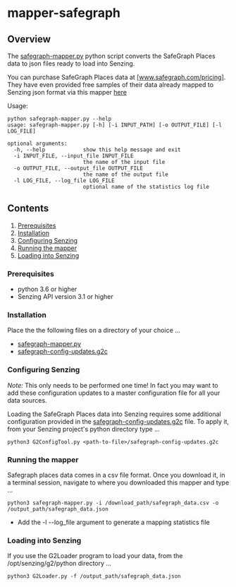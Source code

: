 # mapper-safegraph

## Overview

The [safegraph-mapper.py] python script converts the SafeGraph Places data to json files ready to load into Senzing.

You can purchase SafeGraph Places data at [www.safegraph.com/pricing]. They have even provided free samples
of their data already mapped to Senzing json format via this mapper [here]

Usage:

```console
python safegraph-mapper.py --help
usage: safegraph-mapper.py [-h] [-i INPUT_PATH] [-o OUTPUT_FILE] [-l LOG_FILE]

optional arguments:
  -h, --help            show this help message and exit
  -i INPUT_FILE, --input_file INPUT_FILE
                        the name of the input file
  -o OUTPUT_FILE, --output_file OUTPUT_FILE
                        the name of the output file
  -l LOG_FILE, --log_file LOG_FILE
                        optional name of the statistics log file
```

## Contents

1. [Prerequisites]
2. [Installation]
3. [Configuring Senzing]
4. [Running the mapper]
5. [Loading into Senzing]

### Prerequisites

- python 3.6 or higher
- Senzing API version 3.1 or higher

### Installation

Place the the following files on a directory of your choice ...

- [safegraph-mapper.py]
- [safegraph-config-updates.g2c]

### Configuring Senzing

_Note:_ This only needs to be performed one time! In fact you may want to add these configuration updates to a master configuration file for all your data sources.

Loading the SafeGraph Places data into Senzing requires some additional configuration provided in the [safegraph-config-updates.g2c] file.
To apply it, from your Senzing project's python directory type ...

```console
python3 G2ConfigTool.py <path-to-file>/safegraph-config-updates.g2c
```

### Running the mapper

Safegraph places data comes in a csv file format. Once you download it, in a terminal session, navigate to where you downloaded this mapper and type ...

```console
python3 safegraph-mapper.py -i /download_path/safegraph_data.csv -o /output_path/safegraph_data.json
```

- Add the -l --log_file argument to generate a mapping statistics file

### Loading into Senzing

If you use the G2Loader program to load your data, from the /opt/senzing/g2/python directory ...

```console
python3 G2Loader.py -f /output_path/safegraph_data.json
```

[Configuring Senzing]: #configuring-senzing
[here]: https://www.safegraph.com/free-data/senzing-data-sample
[Installation]: #installation
[Loading into Senzing]: #loading-into-senzing
[Prerequisites]: #prerequisites
[Running the mapper]: #running-the-mapper
[safegraph-config-updates.g2c]: safegraph-config-updates.g2c
[safegraph-mapper.py]: safegraph-mapper.py
[www.safegraph.com/pricing]: https://www.safegraph.com/pricing
